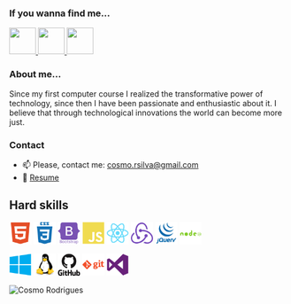 ### If you wanna find me...

<a href="https://www.linkedin.com/in/cosmo-rodrigues-5939871b0/" target="_blank">
  <img src="https://i.ibb.co/Kx2GSrT/linkedin.png" width="48px" height="48px">
</a>  
<a href="https://www.instagram.com/cosmo.rsilva/" target="_blank">
  <img src="https://cdn.icon-icons.com/icons2/1211/PNG/512/1491579602-yumminkysocialmedia36_83067.png" width="48px" height="48px">
</a>  
<a href="https://www.facebook.com/cosmo.rodris/" target="_blank">
  <img src="https://i.ibb.co/zmYNW4p/facebook.png" width="48px" height="48px">
</a> 

### About me...
Since my first computer course I realized the transformative power of technology, since then I have been passionate and enthusiastic about it. I believe that through technological innovations the world can become more just.

### Contact
- 📫 Please, contact me: cosmo.rsilva@gmail.com
- 💬 <a href="https://drive.google.com/file/d/1-JnYxFTVKiBbtnsIalaadWXZaygDZZNc/view?usp=sharing" target="_blank">Resume</a>

## Hard skills
<p align="left">
  <img src="https://github.com/devicons/devicon/blob/master/icons/html5/html5-plain.svg" alt="html5" width="40" height="40"/> 
  <img src="https://github.com/devicons/devicon/blob/master/icons/css3/css3-plain-wordmark.svg" alt="css3" width="40" height="40"/> 
  <img src="https://raw.githubusercontent.com/devicons/devicon/0e565980d0a51fe7736bb090fb394659febfbe58/icons/bootstrap/bootstrap-plain-wordmark.svg" alt="css3" width="40" height="40"/> 
  <img src="https://github.com/devicons/devicon/blob/master/icons/javascript/javascript-plain.svg" alt="javascript" width="40" height="40"/> 
  <img src="https://github.com/devicons/devicon/blob/master/icons/react/react-original.svg" alt="react" width="40" height="40"/> 
  <img src="https://raw.githubusercontent.com/devicons/devicon/0e565980d0a51fe7736bb090fb394659febfbe58/icons/redux/redux-original.svg" alt="react" width="40" height="40"/>
  <img src="https://raw.githubusercontent.com/devicons/devicon/0e565980d0a51fe7736bb090fb394659febfbe58/icons/jquery/jquery-plain-wordmark.svg" alt="react" width="40" height="40"/> 
  <img src="https://github.com/devicons/devicon/blob/master/icons/nodejs/nodejs-plain-wordmark.svg" alt="nodejs" width="40" height="40"/> 
</p>

<p>
  <img src="https://raw.githubusercontent.com/devicons/devicon/0e565980d0a51fe7736bb090fb394659febfbe58/icons/windows8/windows8-original.svg" alt="linux" width="40" height="40" />
  <img src="https://github.com/devicons/devicon/blob/master/icons/linux/linux-original.svg" alt="linux" width="40" height="40" />
  <img src="https://github.com/devicons/devicon/blob/master/icons/github/github-original-wordmark.svg" alt="git" width="40" height="40"/> 
  <img src="https://github.com/devicons/devicon/blob/master/icons/git/git-plain-wordmark.svg" alt="git" width="40" height="40"/>
  <img src="https://raw.githubusercontent.com/devicons/devicon/0e565980d0a51fe7736bb090fb394659febfbe58/icons/visualstudio/visualstudio-plain.svg" alt="git" width="40" height="40"/> 
</p>

<!--
**cosmors/cosmors** is a ✨ _special_ ✨ repository because its `README.md` (this file) appears on your GitHub profile.

Here are some ideas to get you started:

- 🔭 I’m currently working on ...
- 🌱 I’m currently learning ...
- 👯 I’m looking to collaborate on ...
- 🤔 I’m looking for help with ...
- 💬 Ask me about ...
- 📫 How to reach me: ...
- 😄 Pronouns: ...
- ⚡ Fun fact: ...
-->

<p align="left"> <img src="https://komarev.com/ghpvc/?username=cosmors" alt="Cosmo Rodrigues" /> </p>
